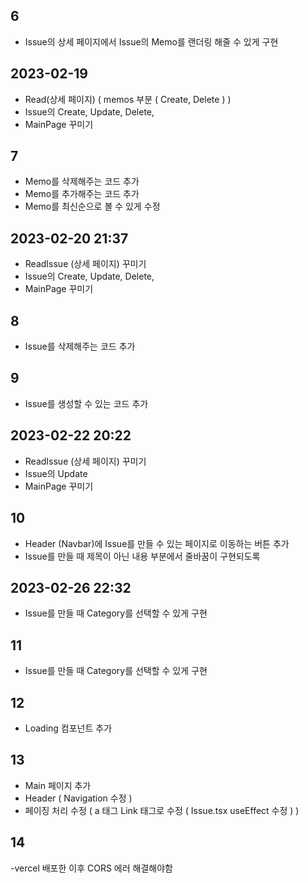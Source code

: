 ## 6

- Issue의 상세 페이지에서 Issue의 Memo를 랜더링 해줄 수 있게 구현

## 2023-02-19

- Read(상세 페이지) ( memos 부분 ( Create, Delete ) )
- Issue의 Create, Update, Delete,
- MainPage 꾸미기

## 7

- Memo를 삭제해주는 코드 추가
- Memo를 추가해주는 코드 추가
- Memo를 최신순으로 볼 수 있게 수정

## 2023-02-20 21:37

- ReadIssue (상세 페이지) 꾸미기
- Issue의 Create, Update, Delete,
- MainPage 꾸미기

## 8

- Issue를 삭제해주는 코드 추가

## 9

- Issue를 생성할 수 있는 코드 추가

## 2023-02-22 20:22

- ReadIssue (상세 페이지) 꾸미기
- Issue의 Update
- MainPage 꾸미기

## 10

- Header (Navbar)에 Issue를 만들 수 있는 페이지로 이동하는 버튼 추가
- Issue를 만들 때 제목이 아닌 내용 부분에서 줄바꿈이 구현되도록

## 2023-02-26 22:32

- Issue를 만들 때 Category를 선택할 수 있게 구현

## 11

- Issue를 만들 때 Category를 선택할 수 있게 구현

## 12

- Loading 컴포넌트 추가

## 13

- Main 페이지 추가
- Header ( Navigation 수정 )
- 페이징 처리 수정 ( a 태그 Link 태그로 수정 ( Issue.tsx useEffect 수정 ) )

## 14 

-vercel 배포한 이후 CORS 에러 해결해야함

